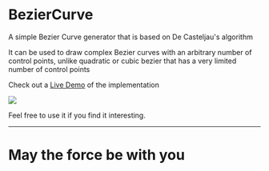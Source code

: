 # BezierCurve
A simple Bezier Curve generator that is based on De Casteljau's algorithm

It can be used to draw complex Bezier curves with an arbitrary number of control points, unlike quadratic or cubic bezier that has a very limited number of control points

Check out a [Live Demo](https://harish.tech/projects/Bezier-Curve/) of the implementation 

![](resources/action.gif)

Feel free to use it if you find it interesting.

------
# May the force be with you
